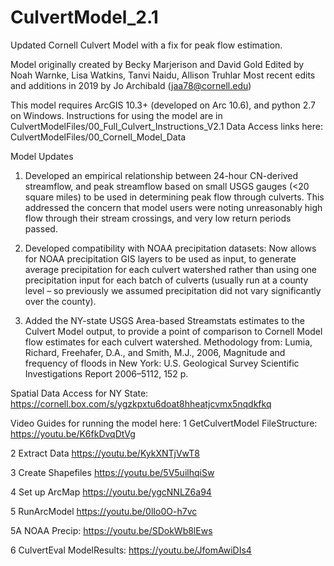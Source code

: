 # CulvertModel_2.1
Updated Cornell Culvert Model with a fix for peak flow estimation.

Model originally created by Becky Marjerison and David Gold
Edited by Noah Warnke, Lisa Watkins, Tanvi Naidu, Allison Truhlar
Most recent edits and additions in 2019 by Jo Archibald (jaa78@cornell.edu) 

This model requires ArcGIS 10.3+ (developed on Arc 10.6), and python 2.7 on Windows. 
Instructions for using the model are in CulvertModelFiles/00_Full_Culvert_Instructions_V2.1
Data Access links here: CulvertModelFiles/00_Cornell_Model_Data

Model Updates
1. Developed an empirical relationship between 24-hour CN-derived streamflow, and peak streamflow based on small USGS gauges (<20 square miles) to be used in determining peak flow through culverts.  This addressed the concern that model users were noting unreasonably high flow through their stream crossings, and very low return periods passed.

2. Developed compatibility with NOAA precipitation datasets:  Now allows for NOAA precipitation GIS layers to be used as input, to generate average precipitation for each culvert watershed rather than using one precipitation input for each batch of culverts (usually run at a county level – so previously we assumed precipitation did not vary significantly over the county).  

3. Added the NY-state USGS Area-based Streamstats estimates to the Culvert Model output, to provide a point of comparison to Cornell Model flow estimates for each culvert watershed. Methodology from: Lumia, Richard, Freehafer, D.A., and Smith, M.J., 2006, Magnitude and frequency of floods in New York: U.S. Geological Survey Scientific Investigations Report 2006–5112, 152 p. 

Spatial Data Access for NY State:
https://cornell.box.com/s/ygzkpxtu6doat8hheatjcvmx5nqdkfkq

Video Guides for running the model here: 
1 GetCulvertModel FileStructure: https://youtu.be/K6fkDvqDtVg 

2 Extract Data https://youtu.be/KykXNTjVwT8 

3 Create Shapefiles https://youtu.be/5V5uilhqiSw

4 Set up ArcMap https://youtu.be/ygcNNLZ6a94

5 RunArcModel https://youtu.be/0lIo0O-h7vc

5A NOAA Precip: https://youtu.be/SDokWb8lEws

6 CulvertEval ModelResults: https://youtu.be/JfomAwiDIs4




